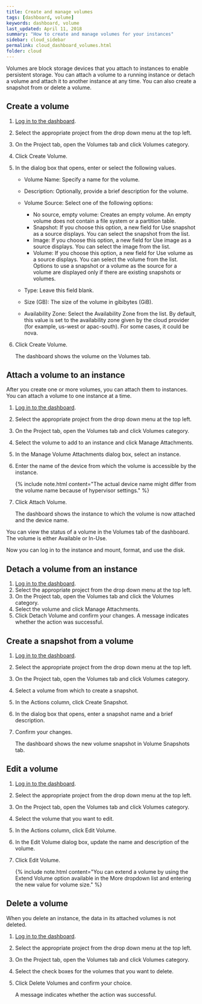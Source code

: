 ```yaml
---
title: Create and manage volumes
tags: [dashboard, volume]
keywords: dashboard, volume
last_updated: April 11, 2018
summary: "How to create and manage volumes for your instances"
sidebar: cloud_sidebar
permalink: cloud_dashboard_volumes.html
folder: cloud
---
```


Volumes are block storage devices that you attach to instances to enable persistent storage. You can attach a volume to a running instance or detach a volume and attach it to another instance at any time. You can also create a snapshot from or delete a volume.

## Create a volume
1. [Log in to the dashboard](cloud_dashboard_login.html).

1. Select the appropriate project from the drop down menu at the top left.

1. On the Project tab, open the Volumes tab and click Volumes category.

1. Click Create Volume.

1. In the dialog box that opens, enter or select the following values.

   - Volume Name: Specify a name for the volume.

   - Description: Optionally, provide a brief description for the volume.

   - Volume Source: Select one of the following options:

     - No source, empty volume: Creates an empty volume. An empty volume does not contain a file system or a partition table.
     - Snapshot: If you choose this option, a new field for Use snapshot as a source displays. You can select the snapshot from the list.
     - Image: If you choose this option, a new field for Use image as a source displays. You can select the image from the list.
     - Volume: If you choose this option, a new field for Use volume as a source displays. You can select the volume from the list. Options to use a snapshot or a volume as the source for a volume are displayed only if there are existing snapshots or volumes.

   - Type: Leave this field blank.

   - Size (GB): The size of the volume in gibibytes (GiB).

   - Availability Zone: Select the Availability Zone from the list. By default, this value is set to the availability zone given by the cloud provider (for example, us-west or apac-south). For some cases, it could be nova.

1. Click Create Volume.

   The dashboard shows the volume on the Volumes tab.

## Attach a volume to an instance
After you create one or more volumes, you can attach them to instances. You can attach a volume to one instance at a time.

1. [Log in to the dashboard](cloud_dashboard_login.html).

1. Select the appropriate project from the drop down menu at the top left.

1. On the Project tab, open the Volumes tab and click Volumes category.

1. Select the volume to add to an instance and click Manage Attachments.

1. In the Manage Volume Attachments dialog box, select an instance.

1. Enter the name of the device from which the volume is accessible by the instance.

   {% include note.html content="The actual device name might differ from the volume name because of hypervisor settings." %}

1. Click Attach Volume.

   The dashboard shows the instance to which the volume is now attached and the device name.

You can view the status of a volume in the Volumes tab of the dashboard. The volume is either Available or In-Use.

Now you can log in to the instance and mount, format, and use the disk.

## Detach a volume from an instance
1. [Log in to the dashboard](cloud_dashboard_login.html).
1. Select the appropriate project from the drop down menu at the top left.
1. On the Project tab, open the Volumes tab and click the Volumes category.
1. Select the volume and click Manage Attachments.
1. Click Detach Volume and confirm your changes.
A message indicates whether the action was successful.

## Create a snapshot from a volume
1. [Log in to the dashboard](cloud_dashboard_login.html).

1. Select the appropriate project from the drop down menu at the top left.

1. On the Project tab, open the Volumes tab and click Volumes category.

1. Select a volume from which to create a snapshot.

1. In the Actions column, click Create Snapshot.

1. In the dialog box that opens, enter a snapshot name and a brief description.

1. Confirm your changes.

   The dashboard shows the new volume snapshot in Volume Snapshots tab.

## Edit a volume
1. [Log in to the dashboard](cloud_dashboard_login.html).

1. Select the appropriate project from the drop down menu at the top left.

1. On the Project tab, open the Volumes tab and click Volumes category.

1. Select the volume that you want to edit.

1. In the Actions column, click Edit Volume.

1. In the Edit Volume dialog box, update the name and description of the volume.

1. Click Edit Volume.

   {% include note.html content="You can extend a volume by using the Extend Volume option available in the More dropdown list and entering the new value for volume size." %}

## Delete a volume
When you delete an instance, the data in its attached volumes is not deleted.

1. [Log in to the dashboard](cloud_dashboard_login.html).

1. Select the appropriate project from the drop down menu at the top left.

1. On the Project tab, open the Volumes tab and click Volumes category.

1. Select the check boxes for the volumes that you want to delete.

1. Click Delete Volumes and confirm your choice.

   A message indicates whether the action was successful.
